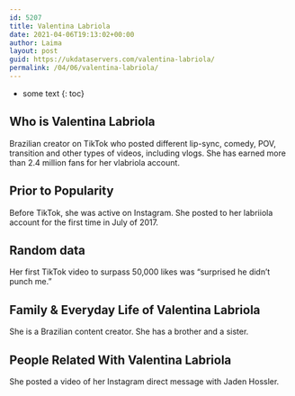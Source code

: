 ```yaml
---
id: 5207
title: Valentina Labriola
date: 2021-04-06T19:13:02+00:00
author: Laima
layout: post
guid: https://ukdataservers.com/valentina-labriola/
permalink: /04/06/valentina-labriola/
---
```


* some text
{: toc}


## Who is Valentina Labriola
                  
                  
                  
Brazilian creator on TikTok who posted different lip-sync, comedy, POV, transition and other types of videos, including vlogs. She has earned more than 2.4 million fans for her vlabriola account.
                  
              
            
              
            
                
                
                
## Prior to Popularity
                  
                  
                  
Before TikTok, she was active on Instagram. She posted to her labriiola account for the first time in July of 2017.
                  
              
            
              
            
                
                
                
## Random data
                  
                  
                  
Her first TikTok video to surpass 50,000 likes was &#8220;surprised he didn&#8217;t punch me.&#8221;
                  
              
            
              
            
                
                
                
## Family & Everyday Life of Valentina Labriola
                  
                  
                  
She is a Brazilian content creator. She has a brother and a sister.
                  
              
            
              
            
                
                
                
## People Related With Valentina Labriola
                  
                  
                  
She posted a video of her Instagram direct message with Jaden Hossler.
                  
              
            
              
            
                
              
            
              
              
            
            
              
            
          
          
          